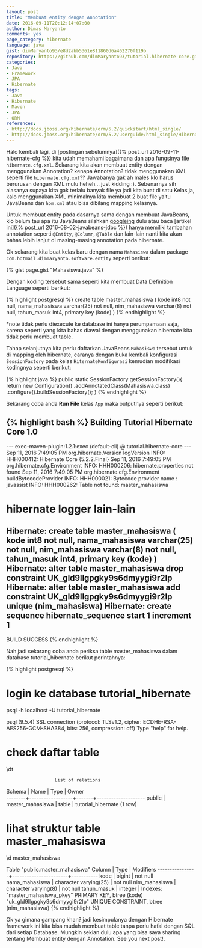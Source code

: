 ```yaml
---
layout: post
title: "Membuat entity dengan Annotation"
date: 2016-09-11T20:12:14+07:00
author: Dimas Maryanto
comments: yes
page_category: hibernate
language: java
gist: dimMaryanto93/e8d2abb5361e811860d6a462270f119b
repository: https://github.com/dimMaryanto93/tutorial.hibernate-core.git
categories:
- Java
- Framework
- JPA
- Hibernate
tags:
- Java
- Hibernate
- Maven
- JPA
- ORM
references:
- http://docs.jboss.org/hibernate/orm/5.2/quickstart/html_single/
- http://docs.jboss.org/hibernate/orm/5.2/userguide/html_single/Hibernate_User_Guide.html
---
```


Halo kembali lagi, di [postingan sebelumnya]({% post_url 2016-09-11-hibernate-cfg %}) kita udah memahami bagaimana dan apa fungsinya file `hibernate.cfg.xml`. Sekarang kita akan membuat entity dengan menggunakan Annotation? kenapa Annotation? tidak menggunakan XML seperti file `hibernate.cfg.xml`?? Jawabanya gak ah males klo harus berurusan dengan XML mulu heheh... just kidding :). Sebenarnya sih alasanya supaya kita gak terlalu banyak file ya jadi kita buat di satu Kelas ja, kalo menggunakan XML minimalnya kita membuat 2 buat file yaitu JavaBeans dan `hbm.xml` atau bisa dibilang mapping kelasnya.

<!--more-->

Untuk membuat entity pada dasarnya sama dengan membuat JavaBeans, klo belum tau apa itu JavaBeans silahkan [googleing](https://en.wikipedia.org/wiki/JavaBeans) dulu atau baca [artikel ini]({% post_url 2016-08-02-javabeans-jdbc %}) hanya memiliki tambahan annotation seperti `@Entity`, `@Column`, `@Table` dan lain-lain nanti kita akan bahas lebih lanjut di masing-masing annotation pada hibernate.

Ok sekarang kita buat kelas baru dengan nama `Mahasiswa` dalam package `com.hotmail.dimmaryanto.software.entity` seperti berikut:

{% gist page.gist "Mahasiswa.java" %}

Dengan koding tersebut sama seperti kita membuat Data Definition Language seperti berikut:

{% highlight postgresql %}
create table master_mahasiswa (
  kode int8 not null,
  nama_mahasiswa varchar(25) not null,
  nim_mahasiswa varchar(8) not null,
  tahun_masuk int4,
  primary key (kode)
)
{% endhighlight %}

*note tidak perlu diexecute ke database ini hanya perumpamaan saja, karena seperti yang kita bahas diawal dengan menggunakan hibernate kita tidak perlu membuat table.

Tahap selanjutnya kita perlu daftarkan JavaBeans `Mahasiswa` tersebut untuk di mapping oleh hibernate, caranya dengan buka kembali konfigurasi `SessionFactory` pada kelas `HiternateKonfigurasi` kemudian modifikasi kodingnya seperti berikut:

{% highlight java %}
public static SessionFactory getSessionFactory(){
  return new Configuration()
      .addAnnotatedClass(Mahasiswa.class)
      .configure().buildSessionFactory();
}
{% endhighlight %}

Sekarang coba anda **Run File** kelas `App` maka outputnya seperti berikut:

{% highlight bash %}
Building Tutorial Hibernate Core 1.0
------------------------------------------------------------------------

--- exec-maven-plugin:1.2.1:exec (default-cli) @ tutorial.hibernate-core ---
Sep 11, 2016 7:49:05 PM org.hibernate.Version logVersion
INFO: HHH000412: Hibernate Core {5.2.2.Final}
Sep 11, 2016 7:49:05 PM org.hibernate.cfg.Environment <clinit>
INFO: HHH000206: hibernate.properties not found
Sep 11, 2016 7:49:05 PM org.hibernate.cfg.Environment buildBytecodeProvider
INFO: HHH000021: Bytecode provider name : javassist
INFO: HHH000262: Table not found: master_mahasiswa

# hibernate logger lain-lain
Hibernate:
  create table master_mahasiswa (
    kode int8 not null,
    nama_mahasiswa varchar(25) not null,
    nim_mahasiswa varchar(8) not null,
    tahun_masuk int4,
    primary key (kode)
  )
Hibernate:
  alter table master_mahasiswa
  drop constraint UK_gld9llgpgky9s6dmyygi9r2lp
Hibernate:
  alter table master_mahasiswa
  add constraint UK_gld9llgpgky9s6dmyygi9r2lp unique (nim_mahasiswa)
Hibernate:
  create sequence hibernate_sequence start 1 increment 1
------------------------------------------------------------------------
BUILD SUCCESS
{% endhighlight %}

Nah jadi sekarang coba anda periksa table master_mahasiswa dalam database tutorial_hibernate berikut perintahnya:

{% highlight postgresql %}
# login ke database tutorial_hibernate
psql -h localhost -U tutorial_hibernate

psql (9.5.4)
SSL connection (protocol: TLSv1.2, cipher: ECDHE-RSA-AES256-GCM-SHA384, bits: 256, compression: off)
Type "help" for help.

# check daftar table
\dt

                      List of relations
 Schema |       Name       | Type  |       Owner        
--------+------------------+-------+--------------------
 public | master_mahasiswa | table | tutorial_hibernate
(1 row)


# lihat struktur table master_mahasiswa
\d master_mahasiswa

Table "public.master_mahasiswa"
    Column     |         Type          | Modifiers
----------------+-----------------------+-----------
kode           | bigint                | not null
nama_mahasiswa | character varying(25) | not null
nim_mahasiswa  | character varying(8)  | not null
tahun_masuk    | integer               |
Indexes:
   "master_mahasiswa_pkey" PRIMARY KEY, btree (kode)
   "uk_gld9llgpgky9s6dmyygi9r2lp" UNIQUE CONSTRAINT, btree (nim_mahasiswa)
{% endhighlight %}

Ok ya gimana gampang khan? jadi kesimpulanya dengan Hibernate framework ini kita bisa mudah membuat table tanpa perlu hafal dengan SQL dari setiap Database. Mungkin sekian dulu apa yang bisa saya sharing tentang Membuat entity dengan Annotation. See you next post!.
